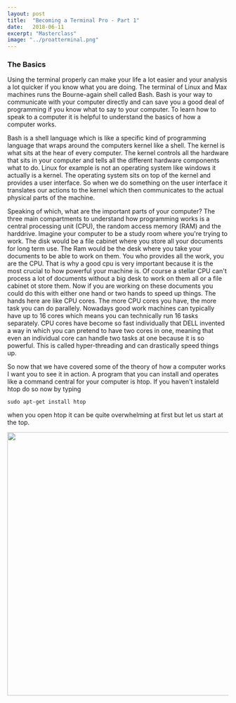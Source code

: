 ```yaml
---
layout: post
title:  "Becoming a Terminal Pro - Part 1"
date:   2018-06-11
excerpt: "Masterclass"
image: "../proatterminal.png"
---
```

### The Basics
Using the terminal properly can make your life a lot easier and your analysis a lot quicker if you know what you are doing. The terminal of Linux and Max machines runs the Bourne-again shell called Bash. Bash is your way to communicate with your computer directly and can save you a good deal of programming if you know what to say to your computer. To learn how to speak to a computer it is helpful to understand the basics of how a computer works. 

Bash is a shell language which is like a specific kind of programming language that wraps around the computers kernel like a shell. The kernel is what sits at the hear of every computer. The kernel controls all the hardware that sits in your computer and tells all the different hardware components what to do. Linux for example is not an operating system like windows it actually is a kernel. The operating system sits on top of the kernel and provides a user interface. So when we do something on the user interface it translates our actions to the kernel which then communicates to the actual physical parts of the machine. 

Speaking of which, what are the important parts of your computer? The three main compartments to understand how programming works is a central processing unit (CPU), the random access memory (RAM) and the harddrive. Imagine your computer to be a study room where you're trying to work. The disk would be a file cabinet where you store all your documents for long term use. The Ram would be the desk where you take your documents to be able to work on them. You who provides all the work, you are the CPU. That is why a good cpu is very important because it is the most crucial to how powerful your machine is. Of course a stellar CPU can't process a lot of documents without a big desk to work on them all or a file cabinet ot store them. Now if you are working on these documents you could do this with either one hand or two hands to speed up things. The hands here are like CPU cores. The more CPU cores you have, the more task you can do parallely. Nowadays good work machines can typically have up to 16 cores which means you can technically run 16 tasks separately. CPU cores have become so fast individually that DELL invented a way in which you can pretend to have two cores in one, meaning that even an individual core can handle two tasks at one because it is so powerful. This is called hyper-threading and can drastically speed things up.

So now that we have covered some of the theory of how a computer works I want you to see it in action. A program that you can install and operates like a command central for your computer is htop. If you haven't instaleld htop do so now by typing 

```
sudo apt-get install htop
```
when you open htop it can be quite overwhelming at first but let us start at the top.

<p style="text-align:center;"> <img class="center" height="600" src="{{ "../htop_1.png" | absolute_url }}" alt="" /> </p>





